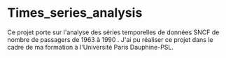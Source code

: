 # Times_series_analysis
Ce projet porte sur l'analyse des séries temporelles de données SNCF de nombre de passagers de 1963 à 1990 . J'ai pu réaliser ce projet dans le cadre de ma formation à l'Université Paris Dauphine-PSL. 
